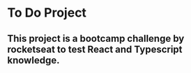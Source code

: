 # To Do Project

## This project is a bootcamp challenge by rocketseat to test React and Typescript knowledge.
